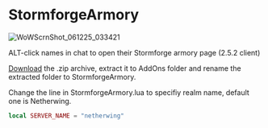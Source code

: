 # StormforgeArmory
![WoWScrnShot_061225_033421](https://github.com/user-attachments/assets/e7a38cba-aadf-4bb3-8fcf-9210c63e2523)

ALT-click names in chat to open their Stormforge armory page (2.5.2 client)

[Download](https://github.com/Minnona/StormforgeArmory/archive/refs/heads/main.zip) the .zip archive, extract it to AddOns folder and rename the extracted folder to StormforgeArmory.

Change the line in StormforgeArmory.lua to specifiy realm name, default one is Netherwing.
```lua
local SERVER_NAME = "netherwing"
